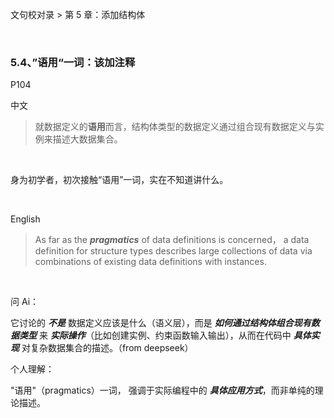 文句校对录 > 第 5 章：添加结构体

<br>


### 5.4、”语用“一词：该加注释

P104

中文

>就数据定义的**语用**而言，结构体类型的数据定义通过组合现有数据定义与实例来描述大数据集合。

<br>

身为初学者，初次接触“语用”一词，实在不知道讲什么。

<br>

English   

>As far as the ***pragmatics*** of data definitions is concerned， a data definition for structure types describes large collections of data via combinations of existing data definitions with instances.
>

<br>

问 Ai：   

它讨论的 ***不是*** 数据定义应该是什么（语义层），而是 ***如何通过结构体组合现有数据类型*** 来 ***实际操作***（比如创建实例、约束函数输入输出），从而在代码中 ***具体实现*** 对复杂数据集合的描述。（from deepseek）

个人理解：

"语用"（pragmatics）一词， 强调于实际编程中的 ***具体应用方式***，而非单纯的理论描述。
<br><br>